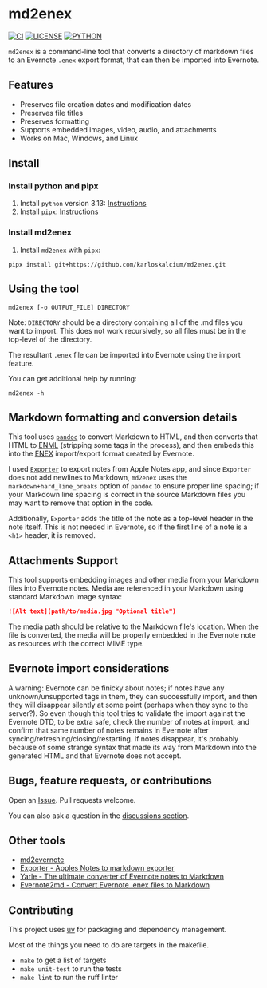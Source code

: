 # md2enex

[![CI](https://github.com/karloskalcium/md2enex/actions/workflows/ci.yaml/badge.svg?branch=master)](https://github.com/karloskalcium/md2enex/actions/workflows/ci.yaml)
[![LICENSE](https://img.shields.io/badge/license-MIT-blue.svg)](https://raw.githubusercontent.com/karloskalcium/md2enex/master/LICENSE)
[![PYTHON](https://img.shields.io/badge/python-3.13-orange.svg)](https://docs.python.org/3.13/index.html)

`md2enex` is a command-line tool that converts a directory of markdown files to an Evernote `.enex` export format, that can then be imported into Evernote.

## Features

- Preserves file creation dates and modification dates
- Preserves file titles
- Preserves formatting
- Supports embedded images, video, audio, and attachments
- Works on Mac, Windows, and Linux

## Install

### Install python and pipx

1. Install `python` version 3.13: [Instructions](https://www.python.org/downloads/)
1. Install `pipx`: [Instructions](https://pipx.pypa.io/stable/installation/)

### Install md2enex

1. Install `md2enex` with `pipx`:

```commandline
pipx install git+https://github.com/karloskalcium/md2enex.git
```

## Using the tool

```commandline
md2enex [-o OUTPUT_FILE] DIRECTORY
```

Note: `DIRECTORY` should be a directory containing all of the .md files you want to import. This does not work recursively, so all files must be in the top-level of the directory.

The resultant `.enex` file can be imported into Evernote using the import feature.

You can get additional help by running:

```commandline
md2enex -h
```

## Markdown formatting and conversion details

This tool uses [`pandoc`](https://pandoc.org/) to convert Markdown to HTML, and then converts that HTML to [ENML](http://xml.evernote.com/pub/enml2.dtd) (stripping some tags in the process), and then embeds this into the [ENEX](http://xml.evernote.com/pub/evernote-export4.dtd) import/export format created by Evernote.

I used [`Exporter`](http://falcon.star-lord.me/exporter/) to export notes from Apple Notes app, and since `Exporter` does not add newlines to Markdown, `md2enex` uses the `markdown+hard_line_breaks` option of `pandoc` to ensure proper line spacing; if your Markdown line spacing is correct in the source Markdown files you may want to remove that option in the code.

Additionally, `Exporter` adds the title of the note as a top-level header in the note itself. This is not needed in Evernote, so if the first line of a note is a `<h1>` header, it is removed.

## Attachments Support

This tool supports embedding images and other media from your Markdown files into Evernote notes. Media are referenced in your Markdown using standard Markdown image syntax:

```markdown
![Alt text](path/to/media.jpg "Optional title")
```

The media path should be relative to the Markdown file's location. When the file is converted, the media will be properly embedded in the Evernote note as resources with the correct MIME type.

## Evernote import considerations

A warning: Evernote can be finicky about notes; if notes have any unknown/unsupported tags in them, they can successfully import, and then they will disappear silently at some point (perhaps when they sync to the server?). So even though this tool tries to validate the import against the Evernote DTD, to be extra safe, check the number of notes at import, and confirm that same number of notes remains in Evernote after syncing/refreshing/closing/restarting. If notes disappear, it's probably because of some strange syntax that made its way from Markdown into the generated HTML and that Evernote does not accept.

## Bugs, feature requests, or contributions

Open an [Issue](https://github.com/karloskalcium/md2enex/issues). Pull requests welcome.

You can also ask a question in the [discussions section](https://github.com/karloskalcium/md2enex/discussions).

## Other tools

- [md2evernote](https://github.com/rxrw/md2evernote)
- [Exporter - Apples Notes to markdown exporter](http://falcon.star-lord.me/exporter/)
- [Yarle - The ultimate converter of Evernote notes to Markdown](https://github.com/akosbalasko/yarle)
- [Evernote2md - Convert Evernote .enex files to Markdown](https://github.com/wormi4ok/evernote2md)

## Contributing

This project uses [uv](https://docs.astral.sh/uv/) for packaging and dependency management.

Most of the things you need to do are targets in the makefile.

- `make` to get a list of targets
- `make unit-test` to run the tests
- `make lint` to run the ruff linter
